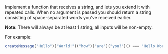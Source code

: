 Implement a function that receives a string, and lets you extend it with repeated calls. When no argument is passed you should return a string consisting of space-separated words you've received earlier.

**Note:** There will always be at least 1 string; all inputs will be non-empty.

For example:

```javascript
createMessage("Hello")("World!")("how")("are")("you?")() === "Hello World! how are you?"
```